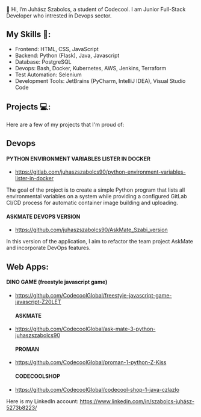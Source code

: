 👋 Hi, I’m Juhász Szabolcs, a student of Codecool. I am Junior Full-Stack Developer who intrested in Devops sector.

 ## My Skills 🚀:
- Frontend: HTML, CSS, JavaScript
- Backend: Python (Flask), Java, Javascript
- Database: PostgreSQL
- Devops: Bash, Docker, Kubernetes, AWS, Jenkins, Terraform
- Test Automation: Selenium
- Development Tools: JetBrains (PyCharm, IntelliJ IDEA), Visual Studio Code

## Projects 💻:
Here are a few of my projects that I'm proud of:

## Devops
#### PYTHON ENVIRONMENT VARIABLES LISTER IN DOCKER
- https://gitlab.com/juhaszszabolcs90/python-environment-variables-lister-in-docker
  
The goal of the project is to create a simple Python program that lists all environmental
variables on a system while providing a configured GitLab CI/CD process for automatic
container image building and uploading.

#### ASKMATE DEVOPS VERSION
- https://github.com/juhaszszabolcs90/AskMate_Szabi_version
  
In this version of the application, I aim to refactor the team project AskMate and
incorporate DevOps features.

## Web Apps:
  #### DINO GAME (freestyle javascript game)
- https://github.com/CodecoolGlobal/freestyle-javascript-game-javascript-Z20LET
  
  #### ASKMATE
- https://github.com/CodecoolGlobal/ask-mate-3-python-juhaszszabolcs90
  
  #### PROMAN
- https://github.com/CodecoolGlobal/proman-1-python-Z-Kiss
  
  #### CODECOOLSHOP
- https://github.com/CodecoolGlobal/codecool-shop-1-java-czlazlo

Here is my LinkedIn account: https://www.linkedin.com/in/szabolcs-juhász-5273b8223/
